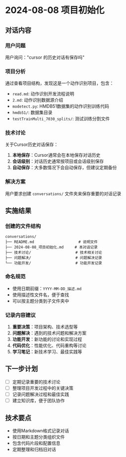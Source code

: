 # 2024-08-08 项目初始化

## 对话内容

### 用户问题
用户询问："cursor 的历史对话有保存吗"

### 项目分析
通过查看项目结构，发现这是一个动作识别项目，包含：
- `read.md`: 动作识别开发流程说明
- `2.md`: 动作识别数据源介绍
- `modetect.py`: HMDB51数据集的动作识别训练代码
- `hmdb51/`: 数据集目录
- `testTrainMulti_7030_splits/`: 测试训练分割文件

### 技术讨论
关于Cursor历史对话保存：
1. **本地保存**：Cursor通常会在本地保存对话历史
2. **会话级别**：对话历史通常按项目或会话级别保存
3. **自动保存**：大多数情况下会自动保存，但建议定期备份

### 解决方案
用户要求创建 `conversations/` 文件夹来保存重要的对话记录

## 实施结果

### 创建的文件结构
```
conversations/
├── README.md                    # 说明文件
├── 2024-08-08_项目初始化.md     # 本对话记录
├── 技术讨论/                    # 技术相关讨论
├── 问题解决/                    # 问题解决记录
└── 功能开发/                    # 功能开发记录
```

### 命名规范
- 使用日期前缀：`YYYY-MM-DD_描述.md`
- 使用描述性文件名，便于查找
- 可以按主题分类到子文件夹中

### 记录内容建议
1. **重要决策**：项目架构、技术选型等
2. **问题解决**：遇到的技术问题和解决方案
3. **功能开发**：新功能的讨论和实现过程
4. **代码优化**：性能优化、代码重构等讨论
5. **学习笔记**：新技术学习、最佳实践等

## 下一步计划
- [ ] 定期记录重要的技术讨论
- [ ] 整理项目开发过程中的关键决策
- [ ] 记录问题解决过程和最佳实践
- [ ] 建立知识库，便于团队协作

## 技术要点
- 使用Markdown格式记录对话
- 按日期和主题分类组织文件
- 包含代码片段和配置信息
- 定期整理和归档旧对话
